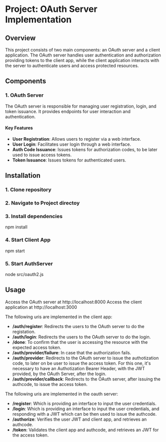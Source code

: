 # Project: OAuth Server Implementation

## Overview

This project consists of two main components: an OAuth server and a client application. 
The OAuth server handles user authentication and authorization providing tokens to the client app, while the client application interacts with the server to authenticate users and access protected resources.

## Components

### 1. OAuth Server

The OAuth server is responsible for managing user registration, login, and token issuance. It provides endpoints for user interaction and authentication.

#### Key Features

- **User Registration**: Allows users to register via a web interface.
- **User Login**: Facilitates user login through a web interface.
- **Auth Code Issuance**: Issues tokens for authorization codes, to be later used to issue access tokens.
- **Token Issuance**: Issues tokens for authenticated users.

## Installation

### 1. Clone repository
### 2. Navigate to Project directoy
### 3. Install dependencies

npm install

### 4. Start Client App

npm start

### 5. Start AuthServer

node src/oauth2.js

## Usage

Access the OAuth server at http://localhost:8000
Access the client application at http://localhost:3000

The following uris are implemented in the client app:
- **/auth/register**: Redirects the users to the OAuth server to do the registation.
- **/auth/login**: Redirects the users to the OAuth server to do the login.
- **/done**: To confirm that the user is accessing the resource with the expected access token.
- **/auth/provider/failure**: In case that the authorization fails.
- **/auth/provider**: Redirects to the OAuth server to issue the authotization code, to later on be user to issue the access token. For this one, it's necessary to have an Authotization Bearer Header, with the JWT provided, by the OAuth Server, after the login.
- **/auth/provider/callback**: Redirects to the OAuth server, after issuing the authcode, to issue the access token.

The following uris are implemented in the oauth server:
- **/register**: Which is providing an interface to input the user credentials.
- **/login**: Which is providing an interface to input the user credentials, and responding with a JWT which can be then used to issue the authcode.
- **/authorize**: Verifies the user JWT and client app, and retrieves an authcode.
- **/token**: Validates the client app and authcode, and retrieves an JWT for the access token.
